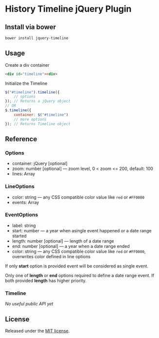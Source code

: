 # History Timeline jQuery Plugin

## Install via bower
```bash
bower install jquery-timeline
```

## Usage
Create a div container
```html
<div id="timeline"><div>
```

Initialize the Timeline
```js
$("#timeline").timeline({
	// options
}); // Returns a jQuery object
// OR
$.timeline({
	container: $("#timeline")
	// more options
}); // Returns Timeline object
```

## Reference
### Options
- container: jQuery [optional]
- zoom: number [optional] — zoom level, 0 < zoom <= 200, default: 100
- lines: Array<LineOptions>

### LineOptions
- color: string — any CSS compatible color value like `red` or `#FF0000`
- events: Array<EventOptions>

### EventOptions
- label: string
- start: number — a year when asingle event happened or a date range started
- length: number [optional] — length of a date range
- end: number [optional] — a year when a date range ended
- color: string — any CSS compatible color value like `red` or `#FF0000`, overwrites color defined in line options

If only **start** option is provided event will be considered as single event.

Only one of **length** or **end** options required to define a date range event. If both provided **length** has higher priority.

### Timeline
*No useful public API yet*

## License
Released under the [MIT license](http://www.opensource.org/licenses/MIT).